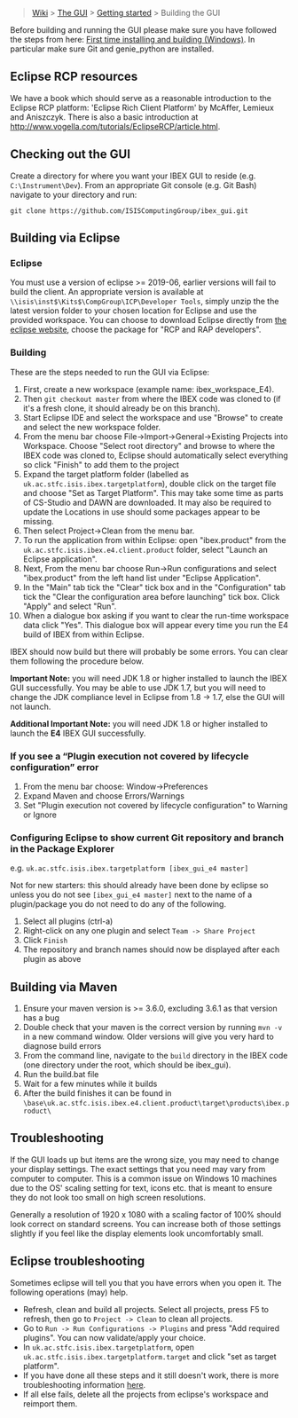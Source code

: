 > [Wiki](Home) > [The GUI](The-GUI) > [Getting started](GUI-Getting-Started) > Building the GUI

Before building and running the GUI please make sure you have followed the steps from here: [First time installing and building (Windows)](First-time-installing-and-building-(Windows)). In particular make sure Git and genie_python are installed.

## Eclipse RCP resources

We have a book which should serve as a reasonable introduction to the Eclipse RCP platform: 'Eclipse Rich Client Platform' by McAffer, Lemieux and Aniszczyk. There is also a basic introduction at http://www.vogella.com/tutorials/EclipseRCP/article.html.

## Checking out the GUI

Create a directory for where you want your IBEX GUI to reside (e.g. `C:\Instrument\Dev`). From an appropriate Git console (e.g. Git Bash) navigate to your directory and run:

`git clone https://github.com/ISISComputingGroup/ibex_gui.git`

## Building via Eclipse ##

### Eclipse

You must use a version of eclipse >= 2019-06, earlier versions will fail to build the client. An appropriate version is available at `\\isis\inst$\Kits$\CompGroup\ICP\Developer Tools`, simply unzip the the latest version folder to your chosen location for Eclipse and use the provided workspace. You can choose to download Eclipse directly from [the eclipse website](http://www.eclipse.org/downloads/packages/), choose the package for "RCP and RAP developers".

### Building

These are the steps needed to run the GUI via Eclipse:

1. First, create a new workspace (example name: ibex_workspace_E4).
1. Then `git checkout master` from where the IBEX code was cloned to (if it's a fresh clone, it should already be on this branch).
1. Start Eclipse IDE and select the workspace and use "Browse" to create and select the new workspace folder.
1. From the menu bar choose File->Import->General->Existing Projects into Workspace. Choose "Select root directory" and browse to where the IBEX code was cloned to, Eclipse should automatically select everything so click "Finish" to add them to the project
1. Expand the target platform folder (labelled as ``uk.ac.stfc.isis.ibex.targetplatform``), double click on the target file and choose "Set as Target Platform". This may take some time as parts of CS-Studio and DAWN are downloaded. It may also be required to update the Locations in use should some packages appear to be missing. 
1. Then select Project->Clean from the menu bar.
1. To run the application from within Eclipse: open "ibex.product" from the ``uk.ac.stfc.isis.ibex.e4.client.product`` folder, select "Launch an Eclipse application".
1. Next, From the menu bar choose Run->Run configurations and select "ibex.product" from the left hand list under "Eclipse Application".
1. In the "Main" tab tick the "Clear" tick box and in the "Configuration" tab tick the "Clear the configuration area before launching" tick box. Click "Apply" and select "Run".
1. When a dialogue box asking if you want to clear the run-time workspace data click "Yes". This dialogue box will appear every time you run the E4 build of IBEX from within Eclipse.

IBEX should now build but there will probably be some errors. You can clear them following the procedure below.

**Important Note:** you will need JDK 1.8 or higher installed to launch the IBEX GUI successfully. You may be able to use JDK 1.7, but you will need to change the JDK compliance level in Eclipse from 1.8 -> 1.7, else the GUI will not launch.

**Additional Important Note:** you will need JDK 1.8 or higher installed to launch the **E4** IBEX GUI successfully.

### If you see a “Plugin execution not covered by lifecycle configuration” error
1. From the menu bar choose: Window->Preferences
1. Expand Maven and choose Errors/Warnings
1. Set "Plugin execution not covered by lifecycle configuration" to Warning or Ignore

### Configuring Eclipse to show current Git repository and branch in the Package Explorer

e.g. `uk.ac.stfc.isis.ibex.targetplatform [ibex_gui_e4 master]`

Not for new starters: this should already have been done by eclipse so unless you do not see `[ibex_gui_e4 master]` next to the name of a plugin/package you do not need to do any of the following.
1. Select all plugins (ctrl-a)
1. Right-click on any one plugin and select `Team -> Share Project`
1. Click `Finish`
1. The repository and branch names should now be displayed after each plugin as above

## Building via Maven ##

1. Ensure your maven version is >= 3.6.0, excluding 3.6.1 as that version has a bug
1. Double check that your maven is the correct version by running `mvn -v` in a new command window. Older versions will give you very hard to diagnose build errors
1. From the command line, navigate to the `build` directory in the IBEX code (one directory under the root, which should be ibex_gui).
1. Run the build.bat file
1. Wait for a few minutes while it builds
1. After the build finishes it can be found in `\base\uk.ac.stfc.isis.ibex.e4.client.product\target\products\ibex.product\`

## Troubleshooting ##

If the GUI loads up but items are the wrong size, you may need to change your display settings. The exact settings that you need may vary from computer to computer. This is a common issue on Windows 10 machines due to the OS' scaling setting for text, icons etc. that is meant to ensure they do not look too small on high screen resolutions. 

Generally a resolution of 1920 x 1080 with a scaling factor of 100% should look correct on standard screens. You can increase both of those settings slightly if you feel like the display elements look uncomfortably small.

## Eclipse troubleshooting ##

Sometimes eclipse will tell you that you have errors when you open it. The following operations (may) help.
- Refresh, clean and build all projects. Select all projects, press F5 to refresh, then go to `Project -> Clean` to clean all projects.
- Go to `Run -> Run Configurations -> Plugins` and press "Add required plugins". You can now validate/apply your choice.
- In `uk.ac.stfc.isis.ibex.targetplatform`, open `uk.ac.stfc.isis.ibex.targetplatform.target` and click "set as target platform". 
- If you have done all these steps and it still doesn't work, there is more troubleshooting information [here](https://github.com/ISISComputingGroup/ibex_developers_manual/wiki/Common-Eclipse-Issues).
- If all else fails, delete all the projects from eclipse's workspace and reimport them.